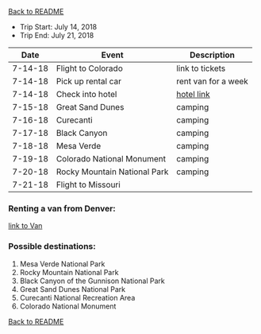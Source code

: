 [Back to README](https://github.com/mrbrhc/myTrip-project-/blob/master/README.md)

* Trip Start: July 14, 2018
* Trip End: July 21, 2018

|Date|Event|Description|
|----|-----|-----------|
|7-14-18|Flight to Colorado|link to tickets|
|7-14-18|Pick up rental car|rent van for a week|
|7-14-18|Check into hotel|[hotel link](http://www.jcsuites.com/room-rates)|
|7-15-18|Great Sand Dunes|camping|
|7-16-18|Curecanti|camping |
|7-17-18|Black Canyon|camping|
|7-18-18|Mesa Verde|camping|
|7-19-18|Colorado National Monument|camping|
|7-20-18|Rocky Mountain National Park|camping|
|7-21-18|Flight to Missouri| |

### Renting a van from Denver:
[link to Van](https://www.expedia.com/carsearch/details?date1=2%2F13%2F2018&time1=1045AM&date2=02%2F20%2F2018&time2=1030AM&styp=4&locn=Denver%2C+Colorado&dpln=178254&dtyp=4&loc2=&piid=AQAQAQJxhEIN4uKN4uMKWnpAE49vWkAUABSAFQmwuYAcSLA7ABAw&totalPriceShown=536.7&searchKey=-1103379162&offerQualifiers=GreatDeal&pickUpCountry=US&dropOffCountry=US&abax=12881.0%7C12882.0%7C12880.0&isQuickOffer=false&pickUpDistance=0.44&dropOffDistance=0.44&distanceUnit=Mile)

### Possible destinations:

1. Mesa Verde National Park
2. Rocky Mountain National Park
3. Black Canyon of the Gunnison National Park
4. Great Sand Dunes National Park
5. Curecanti National Recreation Area
6. Colorado National Monument

[Back to README](https://github.com/mrbrhc/myTrip-project-/blob/master/README.md)
